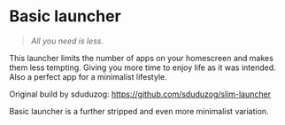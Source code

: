 # Basic launcher
> _All you need is less._

This launcher limits the number of apps on your homescreen and makes them less tempting. Giving you more time to enjoy life as it was intended. Also a perfect app for a minimalist lifestyle.


Original build by sduduzog:
https://github.com/sduduzog/slim-launcher

Basic launcher is a further stripped and even more minimalist variation.
